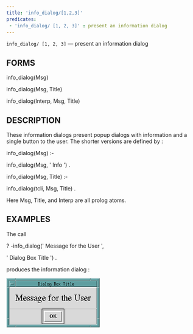 ```yaml
---
title: 'info_dialog/[1,2,3]'
predicates:
 - 'info_dialog/ [1, 2, 3]' : present an information dialog
---
```

`info_dialog/ [1, 2, 3]` — present an information dialog


## FORMS

info_dialog(Msg)

info_dialog(Msg, Title)

info_dialog(Interp, Msg, Title)


## DESCRIPTION

These information
dialogs present popup dialogs with information and a single button to the user. The shorter versions are defined by :

info_dialog(Msg) :-

info_dialog(Msg, ' Info ') .

info_dialog(Msg, Title) :-

info_dialog(tcli, Msg, Title) .

Here Msg, Title, and Interp are all prolog atoms.


## EXAMPLES

The call

? -info_dialog(' Message for the User ',

' Dialog Box Title ') .

produces the information dialog :

![](images/info_dialog_box.gif)


